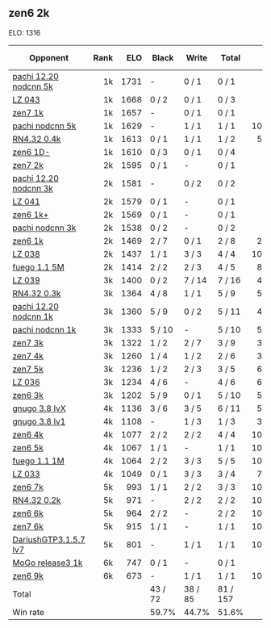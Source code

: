 ## zen6 2k ##

ELO: 1316

Opponent | Rank | ELO | Black | Write | Total | Win rate
---------|-----:|----:|-------|-------|-------|-------:
[pachi 12.20 nodcnn 5k](pachi%2012.20%20nodcnn%205k.md) | 1k | 1731 | - | 0 / 1 | 0 / 1 | 0.0%
[LZ 043](LZ%20043.md) | 1k | 1668 | 0 / 2 | 0 / 1 | 0 / 3 | 0.0%
[zen7 1k](zen7%201k.md) | 1k | 1657 | - | 0 / 1 | 0 / 1 | 0.0%
[pachi nodcnn 5k](pachi%20nodcnn%205k.md) | 1k | 1629 | - | 1 / 1 | 1 / 1 | 100.0%
[RN4.32 0.4k](RN4.32%200.4k.md) | 1k | 1613 | 0 / 1 | 1 / 1 | 1 / 2 | 50.0%
[zen6 1D-](zen6%201D-.md) | 1k | 1610 | 0 / 3 | 0 / 1 | 0 / 4 | 0.0%
[zen7 2k](zen7%202k.md) | 2k | 1595 | 0 / 1 | - | 0 / 1 | 0.0%
[pachi 12.20 nodcnn 3k](pachi%2012.20%20nodcnn%203k.md) | 2k | 1581 | - | 0 / 2 | 0 / 2 | 0.0%
[LZ 041](LZ%20041.md) | 2k | 1579 | 0 / 1 | - | 0 / 1 | 0.0%
[zen6 1k+](zen6%201k+.md) | 2k | 1569 | 0 / 1 | - | 0 / 1 | 0.0%
[pachi nodcnn 3k](pachi%20nodcnn%203k.md) | 2k | 1538 | 0 / 2 | - | 0 / 2 | 0.0%
[zen6 1k](zen6%201k.md) | 2k | 1469 | 2 / 7 | 0 / 1 | 2 / 8 | 25.0%
[LZ 038](LZ%20038.md) | 2k | 1437 | 1 / 1 | 3 / 3 | 4 / 4 | 100.0%
[fuego 1.1 5M](fuego%201.1%205M.md) | 2k | 1414 | 2 / 2 | 2 / 3 | 4 / 5 | 80.0%
[LZ 039](LZ%20039.md) | 3k | 1400 | 0 / 2 | 7 / 14 | 7 / 16 | 43.8%
[RN4.32 0.3k](RN4.32%200.3k.md) | 3k | 1364 | 4 / 8 | 1 / 1 | 5 / 9 | 55.6%
[pachi 12.20 nodcnn 1k](pachi%2012.20%20nodcnn%201k.md) | 3k | 1360 | 5 / 9 | 0 / 2 | 5 / 11 | 45.5%
[pachi nodcnn 1k](pachi%20nodcnn%201k.md) | 3k | 1333 | 5 / 10 | - | 5 / 10 | 50.0%
[zen7 3k](zen7%203k.md) | 3k | 1322 | 1 / 2 | 2 / 7 | 3 / 9 | 33.3%
[zen7 4k](zen7%204k.md) | 3k | 1260 | 1 / 4 | 1 / 2 | 2 / 6 | 33.3%
[zen7 5k](zen7%205k.md) | 3k | 1236 | 1 / 2 | 2 / 3 | 3 / 5 | 60.0%
[LZ 036](LZ%20036.md) | 3k | 1234 | 4 / 6 | - | 4 / 6 | 66.7%
[zen6 3k](zen6%203k.md) | 3k | 1202 | 5 / 9 | 0 / 1 | 5 / 10 | 50.0%
[gnugo 3.8 lvX](gnugo%203.8%20lvX.md) | 4k | 1136 | 3 / 6 | 3 / 5 | 6 / 11 | 54.5%
[gnugo 3.8 lv1](gnugo%203.8%20lv1.md) | 4k | 1108 | - | 1 / 3 | 1 / 3 | 33.3%
[zen6 4k](zen6%204k.md) | 4k | 1077 | 2 / 2 | 2 / 2 | 4 / 4 | 100.0%
[zen6 5k](zen6%205k.md) | 4k | 1067 | 1 / 1 | - | 1 / 1 | 100.0%
[fuego 1.1 1M](fuego%201.1%201M.md) | 4k | 1064 | 2 / 2 | 3 / 3 | 5 / 5 | 100.0%
[LZ 033](LZ%20033.md) | 4k | 1049 | 0 / 1 | 3 / 3 | 3 / 4 | 75.0%
[zen6 7k](zen6%207k.md) | 5k | 993 | 1 / 1 | 2 / 2 | 3 / 3 | 100.0%
[RN4.32 0.2k](RN4.32%200.2k.md) | 5k | 971 | - | 2 / 2 | 2 / 2 | 100.0%
[zen6 6k](zen6%206k.md) | 5k | 964 | 2 / 2 | - | 2 / 2 | 100.0%
[zen7 6k](zen7%206k.md) | 5k | 915 | 1 / 1 | - | 1 / 1 | 100.0%
[DariushGTP3.1.5.7 lv7](DariushGTP3.1.5.7%20lv7.md) | 5k | 801 | - | 1 / 1 | 1 / 1 | 100.0%
[MoGo release3 1k](MoGo%20release3%201k.md) | 6k | 747 | 0 / 1 | - | 0 / 1 | 0.0%
[zen6 9k](zen6%209k.md) | 6k | 673 | - | 1 / 1 | 1 / 1 | 100.0%
Total | | | 43 / 72 | 38 / 85 | 81 / 157 | 
Win rate| | | 59.7% | 44.7% | 51.6% | 
